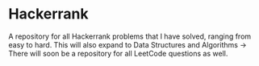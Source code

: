 # Hackerrank
A repository for all Hackerrank problems that I have solved, ranging from easy to hard.
This will also expand to Data Structures and Algorithms
-> There will soon be a repository for all LeetCode questions as well.
